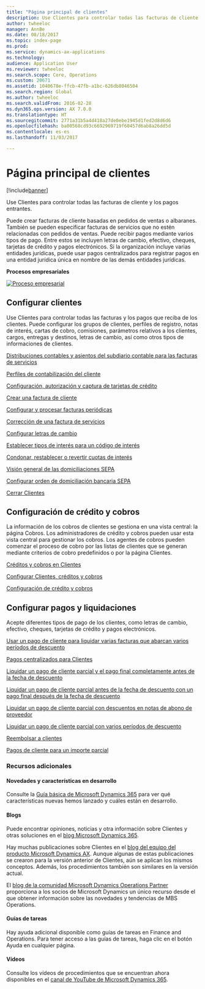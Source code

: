 ```yaml
---
title: "Página principal de clientes"
description: Use Clientes para controlar todas las facturas de cliente y los pagos entrantes.
author: twheeloc
manager: AnnBe
ms.date: 08/18/2017
ms.topic: index-page
ms.prod: 
ms.service: dynamics-ax-applications
ms.technology: 
audience: Application User
ms.reviewer: twheeloc
ms.search.scope: Core, Operations
ms.custom: 20671
ms.assetid: 1040678e-ffcb-47fb-a1bc-626db8046504
ms.search.region: Global
ms.author: twheeloc
ms.search.validFrom: 2016-02-28
ms.dyn365.ops.version: AX 7.0.0
ms.translationtype: HT
ms.sourcegitcommit: 2771a31b5a4d418a27de0ebe1945d1fed2d8d6d6
ms.openlocfilehash: ba00568cd93c6692969719f60457d6ab8a26dd5d
ms.contentlocale: es-es
ms.lasthandoff: 11/03/2017

---
```


# <a name="accounts-receivable-home-page"></a>Página principal de clientes

[!include[banner](../includes/banner.md)]


Use Clientes para controlar todas las facturas de cliente y los pagos entrantes. 

Puede crear facturas de cliente basadas en pedidos de ventas o albaranes. También se pueden especificar facturas de servicios que no estén relacionadas con pedidos de ventas. Puede recibir pagos mediante varios tipos de pago. Entre estos se incluyen letras de cambio, efectivo, cheques, tarjetas de crédito y pagos electrónicos. Si la organización incluye varias entidades jurídicas, puede usar pagos centralizados para registrar pagos en una entidad jurídica única en nombre de las demás entidades jurídicas.


**Procesos empresariales**

[![Proceso empresarial](./media/AR-process.PNG)](./media/AR-process.PNG)

## <a name="set-up-accounts-receivable"></a>Configurar clientes

Use Clientes para controlar todas las facturas y los pagos que reciba de los clientes. Puede configurar los grupos de clientes, perfiles de registro, notas de interés, cartas de cobro, comisiones, parámetros relativos a los clientes, cargos, entregas y destinos, letras de cambio, así como otros tipos de informaciones de clientes. 

[Distribuciones contables y asientos del subdiario contable para las facturas de servicios](accounting-distributions-subledger-journal-entries-free-text-invoices.md)

[Perfiles de contabilización del cliente](customer-posting-profiles.md)

[Configuración, autorización y captura de tarjetas de crédito](credit-card-authorizations.md)

[Crear una factura de cliente](configure-customer-invoices.md)

[Configurar y procesar facturas periódicas](set-up-process-recurring-invoices.md)

[Corrección de una factura de servicios](correct-free-text-invoice.md)

[Configurar letras de cambio](set-up-bills-exchange.md)

[Establecer tipos de interés para un código de interés](set-up-interest-rates-interest-code.md)

[Condonar, restablecer o revertir cuotas de interés](waive-reinstate-reverse-interest-fees.md)

[Visión general de las domiciliaciones SEPA](sepa-direct-debit-overview.md)

[Configurar orden de domiciliación bancaria SEPA](sepa-direct-debit-mandate.md)

[Cerrar Clientes](close-accounts-receivable.md)

## <a name="set-up-credit-and-collections"></a>Configuración de crédito y cobros

La información de los cobros de clientes se gestiona en una vista central: la página Cobros. Los administradores de crédito y cobros pueden usar esta vista central para gestionar los cobros. Los agentes de cobros pueden comenzar el proceso de cobro por las listas de clientes que se generan mediante criterios de cobro predefinidos o por la página Clientes.

[Créditos y cobros en Clientes](collections-credit-accounts-receivable.md)

[Configurar Clientes, créditos y cobros](accounts-receivables-set-up-overview.md)

[Configuración de crédito y cobros](set-up-collections.md)

## <a name="set-up-payments-and-settlements"></a>Configurar pagos y liquidaciones

Acepte diferentes tipos de pago de los clientes, como letras de cambio, efectivo, cheques, tarjetas de crédito y pagos electrónicos. 

[Usar un pago de cliente para liquidar varias facturas que abarcan varios períodos de descuento](customer-payment-settle-multiple-invoices-multiple-discount-periods.md)

[Pagos centralizados para Clientes](centralized-payments-accounts-receivable.md)

[Liquidar un pago de cliente parcial y el pago final completamente antes de la fecha de descuento](../accounts-payable/settle-partial-customer-payment-or-final-payment-before-discount.md)

[Liquidar un pago de cliente parcial antes de la fecha de descuento con un pago final después de la fecha de descuento](settle-partial-customer-payment-before-discount-or-final-payment-after.md)

[Liquidar un pago de cliente parcial con descuentos en notas de abono de proveedor](settle-partial-customer-payment-discounts-credit-notes.md)

[Liquidar un pago de cliente parcial con varios períodos de descuento](settle-partial-customer-payment-multiple-discount-periods.md)

[Reembolsar a clientes](reimburse-customers.md)

[Pagos de cliente para un importe parcial](customer-payments-partial-amount.md)

### <a name="additional-resources"></a>Recursos adicionales

#### <a name="whats-new-and-in-development"></a>Novedades y características en desarrollo

Consulte la [Guía básica de Microsoft Dynamics 365](https://roadmap.dynamics.com/) para ver qué características nuevas hemos lanzado y cuáles están en desarrollo. 

#### <a name="blogs"></a>Blogs

Puede encontrar opiniones, noticias y otra información sobre Clientes y otras soluciones en el [blog Microsoft Dynamics 365](https://community.dynamics.com/b/msftdynamicsblog?c=Enterprise).

Hay muchas publicaciones sobre Clientes en el [blog del equipo del producto Microsoft Dynamics AX](https://blogs.msdn.microsoft.com/dax/). Aunque algunas de estas publicaciones se crearon para la versión anterior de Clientes, aún se aplican los mismos conceptos. Además, los procedimientos también son similares en la versión actual.

El [blog de la comunidad Microsoft Dynamics Operations Partner](https://community.dynamics.com/partner/b/operationspartnercommunityblog) proporciona a los socios de Microsoft Dynamics un único recurso desde el que obtener información sobre las novedades y tendencias de MBS Operations.

#### <a name="task-guides"></a>Guías de tareas
Hay ayuda adicional disponible como guías de tareas en Finance and Operations. Para tener acceso a las guías de tareas, haga clic en el botón Ayuda en cualquier página.

#### <a name="videos"></a>Vídeos

Consulte los vídeos de procedimientos que se encuentran ahora disponibles en el [canal de YouTube de Microsoft Dynamics 365](https://www.youtube.com/channel/UCJGCg4rB3QSs8y_1FquelBQ).








